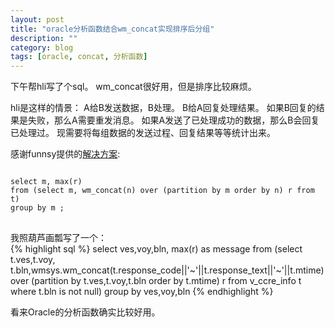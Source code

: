 ```yaml
---
layout: post
title: "oracle分析函数结合wm_concat实现排序后分组"
description: ""
category: blog
tags: [oracle, concat, 分析函数]
---
```

下午帮hli写了个sql。
wm_concat很好用，但是排序比较麻烦。

hli是这样的情景：
A给B发送数据，B处理。
B给A回复处理结果。
如果B回复的结果是失败，那么A需要重发消息。
如果A发送了已处理成功的数据，那么B会回复已处理过。
现需要将每组数据的发送过程、回复结果等等统计出来。

感谢funnsy提供的[解决方案](http://blog.csdn.net/funnsy/article/details/7479946):  
<pre>
<code>
select m, max(r)
from (select m, wm_concat(n) over (partition by m order by n) r from t)
group by m ;
</code>
</pre>

我照葫芦画瓢写了一个：  
{% highlight sql %}
select  ves,voy,bln, max(r) as message
from (select  t.ves,t.voy, t.bln,wmsys.wm_concat(t.response_code||'~'||t.response_text||'~'||t.mtime) over (partition by t.ves,t.voy,t.bln order by t.mtime) r from v_ccre_info t where t.bln is not null)
group by ves,voy,bln
{% endhighlight %}

看来Oracle的分析函数确实比较好用。
